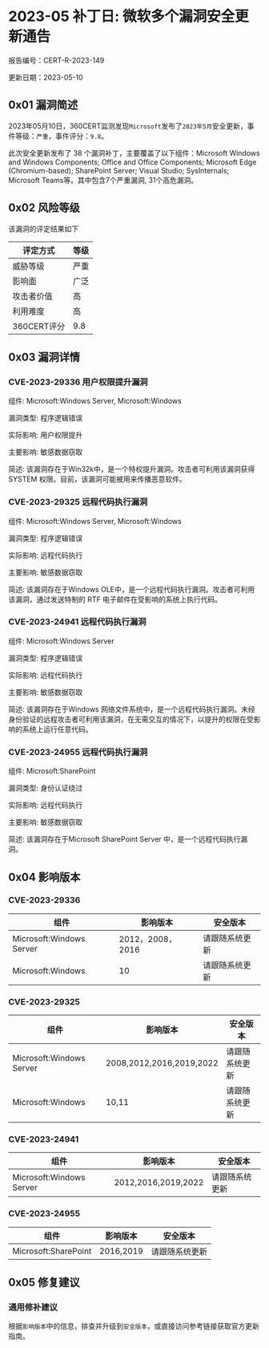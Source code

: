 # 2023-05 补丁日: 微软多个漏洞安全更新通告

报告编号：CERT-R-2023-149

更新日期：2023-05-10

## 0x01  漏洞简述

2023年05月10日，360CERT监测发现`Microsoft`发布了`2023年5月`安全更新，事件等级：`严重`，事件评分：`9.8`。

此次安全更新发布了 38 个漏洞补丁，主要覆盖了以下组件：Microsoft Windows and Windows Components; Office and Office Components; Microsoft Edge (Chromium-based); SharePoint Server; Visual Studio; SysInternals; Microsoft Teams等。其中包含7个严重漏洞, 31个高危漏洞。

## 0x02  风险等级

该漏洞的评定结果如下

| 评定方式    | 等级 |
| ----------- | ---- |
| 威胁等级    | 严重 |
| 影响面      | 广泛 |
| 攻击者价值  | 高   |
| 利用难度    | 高   |
| 360CERT评分 | 9.8  |

## 0x03  漏洞详情

### CVE-2023-29336 用户权限提升漏洞

组件: Microsoft:Windows Server, Microsoft:Windows

漏洞类型: 程序逻辑错误

实际影响: 用户权限提升

主要影响: 敏感数据窃取

简述: 该漏洞存在于Win32k中，是一个特权提升漏洞。攻击者可利用该漏洞获得 SYSTEM 权限。目前，该漏洞可能被用来传播恶意软件。

### CVE-2023-29325 远程代码执行漏洞

组件: Microsoft:Windows Server, Microsoft:Windows

漏洞类型: 程序逻辑错误

实际影响: 远程代码执行

主要影响: 敏感数据窃取

简述: 该漏洞存在于Windows OLE中，是一个远程代码执行漏洞。攻击者可利用该漏洞，通过发送特制的 RTF 电子邮件在受影响的系统上执行代码。

### CVE-2023-24941 远程代码执行漏洞

组件: Microsoft:Windows Server

漏洞类型: 程序逻辑错误

实际影响: 远程代码执行

主要影响: 敏感数据窃取

简述: 该漏洞存在于Windows 网络文件系统中，是一个远程代码执行漏洞。未经身份验证的远程攻击者可利用该漏洞，在无需交互的情况下，以提升的权限在受影响的系统上运行任意代码。

### CVE-2023-24955 远程代码执行漏洞

组件: Microsoft:SharePoint

漏洞类型: 身份认证绕过

实际影响: 远程代码执行

主要影响: 敏感数据窃取

简述: 该漏洞存在于Microsoft SharePoint Server 中，是一个远程代码执行漏洞。

## 0x04  影响版本

### CVE-2023-29336

| 组件                     | 影响版本         | 安全版本       |
| ------------------------ | ---------------- | -------------- |
| Microsoft:Windows Server | 2012，2008，2016 | 请跟随系统更新 |
| Microsoft:Windows        | 10               | 请跟随系统更新 |

### CVE-2023-29325

| 组件                     | 影响版本                 | 安全版本       |
| ------------------------ | ------------------------ | -------------- |
| Microsoft:Windows Server | 2008,2012,2016,2019,2022 | 请跟随系统更新 |
| Microsoft:Windows        | 10,11                    | 请跟随系统更新 |

### CVE-2023-24941

| 组件                     | 影响版本            | 安全版本       |
| ------------------------ | ------------------- | -------------- |
| Microsoft:Windows Server | 2012,2016,2019,2022 | 请跟随系统更新 |

### CVE-2023-24955

| 组件                 | 影响版本  | 安全版本       |
| -------------------- | --------- | -------------- |
| Microsoft:SharePoint | 2016,2019 | 请跟随系统更新 |

## 0x05  修复建议

### 通用修补建议

根据`影响版本`中的信息，排查并升级到`安全版本`，或直接访问参考链接获取官方更新指南。